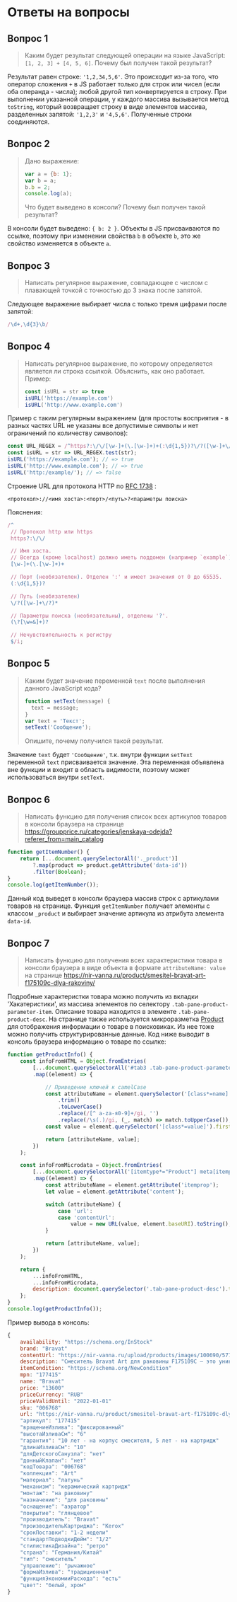 # Ответы на вопросы
## Вопрос 1

> Каким будет результат следующей операции на языке JavaScript: `[1, 2, 3] + [4, 5, 6]`. Почему был получен такой результат?

Результат равен строке: `'1,2,34,5,6'`. Это происходит из-за того, что оператор сложения `+` в JS работает только для строк или чисел (если оба операнда - числа); любой другой тип конвертируется в строку. При выполнении указанной операции, у каждого массива вызывается метод `toString`, который возвращает строку в виде элементов массива, разделенных запятой: `'1,2,3'` и `'4,5,6'`. Полученные строки соединяются.


## Вопрос 2

> Дано выражение:
>
> ```js
> var a = {b: 1};
> var b = a;
> b.b = 2;
> console.log(a);
> ```
> Что будет выведено в консоли? Почему был получен такой результат?

В консоли будет выведено: `{ b: 2 }`. Объекты в JS присваиваются по ссылке, поэтому при изменении свойства `b` в объекте `b`, это же свойство изменяется в объекте `a`.


## Вопрос 3

> Написать регулярное выражение, совпадающее с числом с плавающей точкой с точностью до 3 знака после запятой.

Следующее выражение выбирает числа с только тремя цифрами после запятой:

```js
/\d+,\d{3}\b/
```


## Вопрос 4

> Написать регулярное выражение, по которому определяется является ли строка ссылкой. Объяснить, как оно работает. Пример:
>
> ```js
> const isURL = str => true
> isURL('https://example.com')
> isURL('http://www.example.com')
> ```

Пример с таким регулярным выражением (для простоты восприятия - в разных частях URL не указаны все допустимые символы и нет ограничений по количеству символов):

```js
const URL_REGEX = /^https?:\/\/[\w-]+(\.[\w-]+)+(:\d{1,5})?\/?([\w-]+\/?)*(\?[\w=&]+)?$/i;
const isURL = str => URL_REGEX.test(str);
isURL('https://example.com'); // => true
isURL('http://www.example.com'); // => true
isURL('http:/example/'); // => false
```

Строение URL для протокола HTTP по [RFC 1738](https://www.rfc-editor.org/rfc/rfc1738) :

```
<протокол>://<имя хоста>:<порт>/<путь>?<параметры поиска>
```

Пояснения:

```js
/^
 // Протокол http или https
 https?:\/\/

 // Имя хоста.
 // Всегда (кроме localhost) должно иметь поддомен (например `example`) для домена верхнего уровня (например `com`), разделенные точкой (`example.com`).
 [\w-]+(\.[\w-]+)+

 // Порт (необязателен). Отделен ':' и имеет значения от 0 до 65535.
 (:\d{1,5})?

 // Путь (необязателен)
 \/?([\w-]+\/?)*

 // Параметры поиска (необязательны), отделены '?'.
 (\?[\w=&]+)?

 // Нечувствительность к регистру
 $/i;
```


## Вопрос 5

> Каким будет значение переменной `text` после выполнения данного JavaScript кода?
>
> ```js
> function setText(message) { 
>   text = message;
> }
> var text = 'Текст';
> setText('Сообщение');
> ```
> Опишите, почему получился такой результат.

Значение `text` будет `'Сообщение'`, т.к. внутри функции `setText` переменной `text` присваивается значение. Эта переменная объявлена вне функции и входит в область видимости, поэтому может использоваться внутри `setText`.


##  Вопрос 6

> Написать функцию для получения список всех артикулов товаров в консоли браузера на странице <https://groupprice.ru/categories/jenskaya-odejda?referer_from=main_catalog>

```js
function getItemNumber() {
    return [...document.querySelectorAll('._product')]
        ?.map(product => product.getAttribute('data-id'))
        .filter(Boolean);
}
console.log(getItemNumber());
```

Данный код выведет в консоли браузера массив строк с артикулами товаров на странице. Функция `getItemNumber` получает элементы с классом `_product` и выбирает значение артикула из атрибута элемента `data-id`.


## Вопрос 7

> Написать функцию для получения всех характеристики товара в консоли браузера в виде объекта в формате `attributeName: value` на странице <https://nir-vanna.ru/product/smesitel-bravat-art-f175109c-dlya-rakoviny/>

Подробные характеристки товара можно получить из вкладки 'Хакатеристики', из массива элементов по селектору `.tab-pane-product-parameter-item`. Описание товара находится в элементе `.tab-pane-product-desc`. На странице также используется микроразметка [Product](https://schema.org/Product) для отображения информации о товаре в поисковиках. Из нее тоже можно получить структурированные данные. Код ниже выводит в консоль браузера информацию о товаре по ссылке:

```js
function getProductInfo() {
    const infoFromHTML = Object.fromEntries(
        [...document.querySelectorAll('#tab3 .tab-pane-product-parameter-item')]
        .map((element) => {

            // Приведение ключей к camelCase
            const attributeName = element.querySelector('[class*=name]').firstChild.textContent
                .trim()
                .toLowerCase()
                .replace(/[^ a-zа-я0-9]+/gi, '')
                .replace(/\s(.)/gi, (_, match) => match.toUpperCase());
            const value = element.querySelector('[class*=value]').firstChild.textContent.trim();

            return [attributeName, value];
        })
    );

    const infoFromMicrodata = Object.fromEntries(
        [...document.querySelectorAll('[itemtype*="Product"] meta[itemprop]')]
        .map((element) => {
            const attributeName = element.getAttribute('itemprop');
            let value = element.getAttribute('content');

            switch (attributeName) {
                case 'url':
                case 'contentUrl':
                    value = new URL(value, element.baseURI).toString();
            }

            return [attributeName, value];
        })
    );

    return {
        ...infoFromHTML,
        ...infoFromMicrodata,
        description: document.querySelector('.tab-pane-product-desc').textContent.trim(),
    };
}
console.log(getProductInfo());
```

Пример вывода в консоль:

```js
{
    availability: "https://schema.org/InStock"
    brand: "Bravat"
    contentUrl: "https://nir-vanna.ru/upload/products/images/100690/577_577/photo_3.webp?v02"
    description: "Смеситель Bravat Art для раковины F175109C – это уникальный атрибут в ретро-стиле, который будет прекрасно смотреться в дизайн-проектах а-ля модерн, ар-деко, ар-нуво и других оригинальных интерьерах. Внешне похож на стилизованную ретро-колонку, имеет небольшую высоту в 6см и излив длиной 10см. Однорыжачное управление выполнено в форме эргономичной ручки с керамическим покрытием – такой рычаг хорошо ложится в руку и позволяет быстро и легко настроить поток воды."
    itemCondition: "https://schema.org/NewCondition"
    mpn: "177415"
    name: "Bravat"
    price: "13600"
    priceCurrency: "RUB"
    priceValidUntil: "2022-01-01"
    sku: "006768"
    url: "https://nir-vanna.ru/product/smesitel-bravat-art-f175109c-dlya-rakoviny/"
    "артикул": "177415"
    "вращениеИзлива": "фиксированный"
    "высотаИзливаСм": "6"
    "гарантия": "10 лет - на корпус смесителя, 5 лет - на картридж"
    "длинаИзливаСм": "10"
    "дляДетскогоСанузла": "нет"
    "донныйКлапан": "нет"
    "кодТовара": "006768"
    "коллекция": "Art"
    "материал": "латунь"
    "механизм": "керамический картридж"
    "монтаж": "на раковину"
    "назначение": "для раковины"
    "оснащение": "аэратор"
    "покрытие": "глянцевое"
    "производитель": "Bravat"
    "производительКартриджа": "Kerox"
    "срокПоставки": "1-2 недели"
    "стандартПодводкиДюйм": "1/2"
    "стилистикаДизайна": "ретро"
    "страна": "Германия/Китай"
    "тип": "смеситель"
    "управление": "рычажное"
    "формаИзлива": "традиционная"
    "функцияЭкономииРасхода": "есть"
    "цвет": "белый, хром"
}
```

